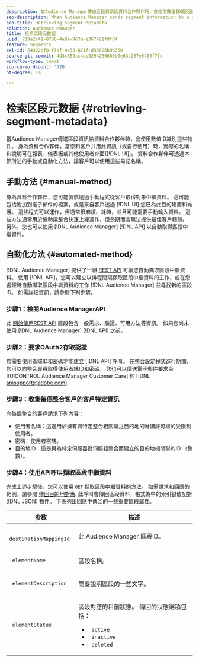 ```yaml
---
description: 當Audience Manager傳送區段資訊給資料合作夥伴時，會使用數值ID識別這些物件。 身為資料合作夥伴，當您和客戶共用此資訊（或自行使用）時，實際的名稱和說明可在報表、儀表板或其他使用者介面(UI)中為客戶提供更佳的體驗。 資料合作夥伴可透過本節所述的手動或自動化方法，讓客戶可以使用這些易記名稱。
seo-description: When Audience Manager sends segment information to a data partner, it identifies these objects with numeric IDs. As a data partner, when you share this information with your customers (or work with it yourself), an actual name and description provide a better experience for customers in reports, dashboards, or other user interfaces (UI). Data partners can make these friendly names available to their customers with either the manual or automated methods described in this section.
seo-title: Retrieving Segment Metadata
solution: Audience Manager
title: 检索区段元数据
uuid: 719e2c41-8788-4e8a-967a-e367421f9f84
feature: Segments
exl-id: 64922cf8-f7bf-4e33-871f-d33626b06360
source-git-commit: 4d3c859cc4dc5294286680b0e63c287e0409f7fd
workflow-type: tm+mt
source-wordcount: '520'
ht-degree: 1%

---
```


# 检索区段元数据 {#retrieving-segment-metadata}

當Audience Manager傳送區段資訊給資料合作夥伴時，會使用數值ID識別這些物件。 身為資料合作夥伴，當您和客戶共用此資訊（或自行使用）時，實際的名稱和說明可在報表、儀表板或其他使用者介面([!DNL UI])。 資料合作夥伴可透過本節所述的手動或自動化方法，讓客戶可以使用這些易記名稱。

## 手動方法 {#manual-method}

身為資料合作夥伴，您可能習慣透過手動程式從客戶取得對象中繼資料。 這可能包括附加到電子郵件的檔案，或是來自客戶透過 [!DNL UI] 您已為此目的建置和維護。 這些程式可以運作，但通常很麻煩、耗時，並且可能需要手動輸入資料。 這些方法通常用於協助讓整合快速上線運作，但長期而言無法提供最佳客戶體驗。 另外，您也可以使用 [!DNL Audience Manager] [!DNL API] 以自動取得區段中繼資料。

## 自動化方法 {#automated-method}

[!DNL Audience Manager] 提供了一組 [REST API](../../api/rest-api-main/rest-api-main.md) 可讓您自動擷取區段中繼資料。 使用 [!DNL API]，您可以建立以排程間隔擷取區段中繼資料的工作，或在您處理時自動擷取區段中繼資料的工作 [!DNL Audience Manager] 並尋找新的區段ID。 如需詳細資訊，請參閱下列步驟。

### 步驟1：檢閱Audience ManagerAPI

此 [開始使用REST API](../../api/rest-api-main/aam-api-getting-started.md) 區段包含一般需求、驗證、可用方法等資訊。 如果您尚未使用 [!DNL Audience Manager] [!DNL API] 之前。

### 步驟2：要求OAuth2存取認證

您需要使用者端ID和密碼才能建立 [!DNL API] 呼叫。 在整合設定程式進行期間，您可以向整合專員取得使用者端ID和密碼。 您也可以傳送電子郵件要求至 [!UICONTROL Audience Manager Customer Care] 於 [!DNL amsupport@adobe.com].

### 步驟3：收集每個整合客戶的客戶特定資訊

向每個整合的客戶請求下列內容：

* 使用者名稱：這適用於擁有與特定整合相關聯之目的地的唯讀許可權的受限制使用者。
* 密碼：使用者密碼。
* 目的地ID：這是與為特定伺服器對伺服器整合而建立的目的地相關聯的ID （整數）。

### 步驟4：使用API呼叫擷取區段中繼資料

完成上述步驟後，您可以使用 `GET` 擷取區段中繼資料的方法。 如需請求和回應的範例，請參閱 [傳回目的地對應](../../api/rest-api-main/aam-api-destinations/aam-api-retrieve-destinations.md#return-dest-mappings). 此呼叫會傳回區段資料，格式為中的索引鍵值配對 [!DNL JSON] 物件。 下表列出回應中傳回的一些重要區段屬性。

<table id="table_446384AE9A36408A9C570CB7DB72C3D6"> 
 <thead> 
  <tr> 
   <th colname="col1" class="entry"> 参数 </th> 
   <th colname="col2" class="entry"> 描述 </th> 
  </tr> 
 </thead>
 <tbody> 
  <tr> 
   <td colname="col1"> <p> <code> destinationMappingId</code> </p> </td> 
   <td colname="col2"> <p>此 <span class="keyword"> Audience Manager</span> 區段ID。 </p> </td> 
  </tr> 
  <tr> 
   <td colname="col1"> <p> <code> elementName</code> </p> </td> 
   <td colname="col2"> <p>區段名稱。 </p> </td> 
  </tr> 
  <tr> 
   <td colname="col1"> <p> <code> elementDescription</code> </p> </td> 
   <td colname="col2"> <p>簡要說明區段的一些文字。 </p> </td> 
  </tr> 
  <tr> 
   <td colname="col1"> <p> <code> elementStatus</code> </p> </td> 
   <td colname="col2"> <p>區段對應的目前狀態。 傳回的狀態選項包括： </p> 
    <ul id="ul_BA3A1F5A773D4ECD9A1A3A1118BDDA8A"> 
     <li id="li_A12B858BD0AD4F35BCD50A4D113D86FF"> <code> active</code> </li> 
     <li id="li_98C04A861C2D4364B5FBD24498E8E9C5"> <code> inactive</code> </li> 
     <li id="li_1913A10948894FF3B507C0A3FE775CC1"> <code> deleted</code> </li> 
    </ul> </td> 
  </tr> 
 </tbody> 
</table>
